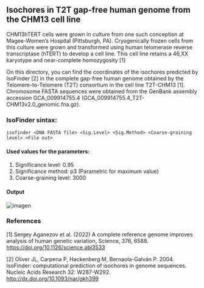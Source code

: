 ## Isochores in T2T gap-free human genome from the CHM13 cell line

CHM13hTERT cells were grown in culture from one such conception at Magee-Women’s Hospital (Pittsburgh, PA). Cryogenically frozen cells from this culture were grown and transformed using human telomerase reverse transcriptase (hTERT) to develop a cell line. This cell line retains a 46,XX karyotype and near-complete homozygosity [1]

On this directory, you can find the coordinates of the isochores predicted by IsoFinder [2] in the complete gap-free human genome obtained by the Telomere-to-Telomere (T2T) consortium in the cell line T2T-CHM13 [1]. Chromosome FASTA sequences were obtained from the GenBank assembly accession GCA_009914755.4 (GCA_009914755.4_T2T-CHM13v2.0_genomic.fna.gz).

### IsoFinder sintax:

`isofinder <DNA FASTA file> <Sig.Level> <Sig.Method> <Coarse-graining level> <File out>`

#### Used values for the parameters:
  
1. Significance level: 0.95 
2. Significance method: p3 (Parametric for maximum value)
3. Coarse-graining level: 3000

#### Output

![imagen](https://user-images.githubusercontent.com/8526974/161422809-0045fb9c-0484-48e7-814c-8f327bf0904e.png)

### References

[1] Sergey Aganezov et al. (2022) A complete reference genome improves analysis of human genetic variation, Science, 376, 6588. https://doi.org/10.1126/science.abl3533

[2] Oliver JL, Carpena P, Hackenberg M, Bernaola-Galván P. 2004. IsoFinder: computational prediction of isochores in genome sequences. Nucleic Acids Research 32: W287-W292. http://dx.doi.org/10.1093/nar/gkh399



